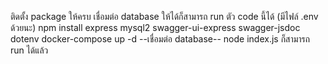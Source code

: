 ติดตั้ง package ให้ครบ เชื่อมต่อ database ให้ได้ก็สามารถ run ตัว code นี้ได้ (มีไฟล์ .env ด้วยนะ)
npm install express mysql2 swagger-ui-express swagger-jsdoc dotenv
docker-compose up -d 
--เชื่อมต่อ database--
node index.js
ก็สามารถ run ได้แล้ว
